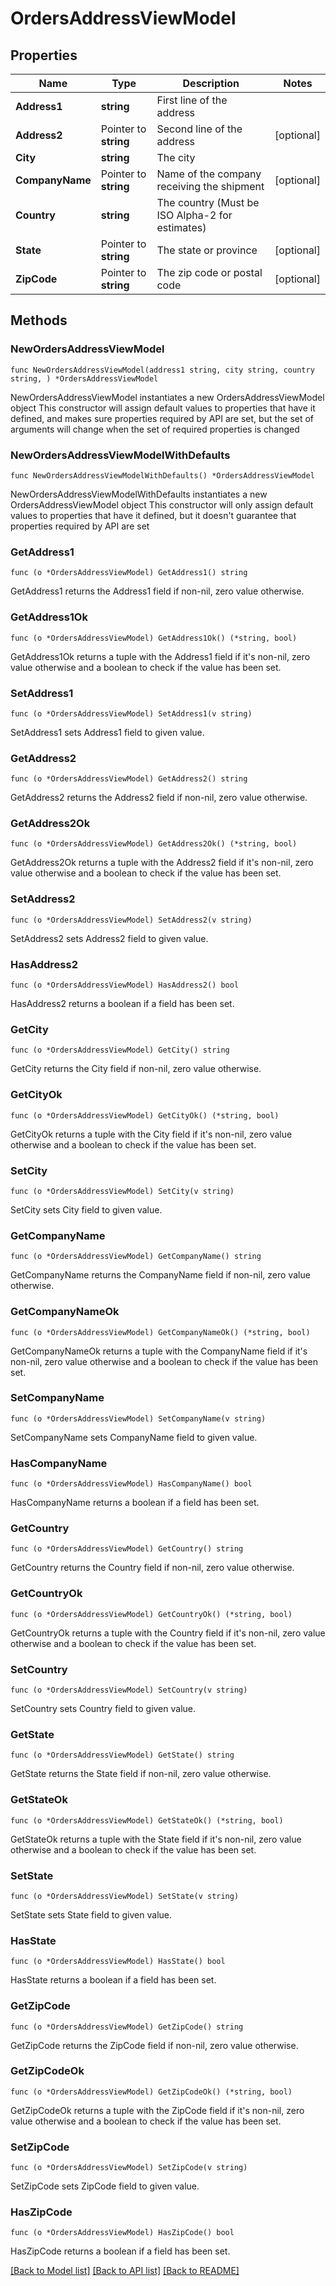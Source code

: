 # OrdersAddressViewModel

## Properties

Name | Type | Description | Notes
------------ | ------------- | ------------- | -------------
**Address1** | **string** | First line of the address | 
**Address2** | Pointer to **string** | Second line of the address | [optional] 
**City** | **string** | The city | 
**CompanyName** | Pointer to **string** | Name of the company receiving the shipment | [optional] 
**Country** | **string** | The country (Must be ISO Alpha-2 for estimates) | 
**State** | Pointer to **string** | The state or province | [optional] 
**ZipCode** | Pointer to **string** | The zip code or postal code | [optional] 

## Methods

### NewOrdersAddressViewModel

`func NewOrdersAddressViewModel(address1 string, city string, country string, ) *OrdersAddressViewModel`

NewOrdersAddressViewModel instantiates a new OrdersAddressViewModel object
This constructor will assign default values to properties that have it defined,
and makes sure properties required by API are set, but the set of arguments
will change when the set of required properties is changed

### NewOrdersAddressViewModelWithDefaults

`func NewOrdersAddressViewModelWithDefaults() *OrdersAddressViewModel`

NewOrdersAddressViewModelWithDefaults instantiates a new OrdersAddressViewModel object
This constructor will only assign default values to properties that have it defined,
but it doesn't guarantee that properties required by API are set

### GetAddress1

`func (o *OrdersAddressViewModel) GetAddress1() string`

GetAddress1 returns the Address1 field if non-nil, zero value otherwise.

### GetAddress1Ok

`func (o *OrdersAddressViewModel) GetAddress1Ok() (*string, bool)`

GetAddress1Ok returns a tuple with the Address1 field if it's non-nil, zero value otherwise
and a boolean to check if the value has been set.

### SetAddress1

`func (o *OrdersAddressViewModel) SetAddress1(v string)`

SetAddress1 sets Address1 field to given value.


### GetAddress2

`func (o *OrdersAddressViewModel) GetAddress2() string`

GetAddress2 returns the Address2 field if non-nil, zero value otherwise.

### GetAddress2Ok

`func (o *OrdersAddressViewModel) GetAddress2Ok() (*string, bool)`

GetAddress2Ok returns a tuple with the Address2 field if it's non-nil, zero value otherwise
and a boolean to check if the value has been set.

### SetAddress2

`func (o *OrdersAddressViewModel) SetAddress2(v string)`

SetAddress2 sets Address2 field to given value.

### HasAddress2

`func (o *OrdersAddressViewModel) HasAddress2() bool`

HasAddress2 returns a boolean if a field has been set.

### GetCity

`func (o *OrdersAddressViewModel) GetCity() string`

GetCity returns the City field if non-nil, zero value otherwise.

### GetCityOk

`func (o *OrdersAddressViewModel) GetCityOk() (*string, bool)`

GetCityOk returns a tuple with the City field if it's non-nil, zero value otherwise
and a boolean to check if the value has been set.

### SetCity

`func (o *OrdersAddressViewModel) SetCity(v string)`

SetCity sets City field to given value.


### GetCompanyName

`func (o *OrdersAddressViewModel) GetCompanyName() string`

GetCompanyName returns the CompanyName field if non-nil, zero value otherwise.

### GetCompanyNameOk

`func (o *OrdersAddressViewModel) GetCompanyNameOk() (*string, bool)`

GetCompanyNameOk returns a tuple with the CompanyName field if it's non-nil, zero value otherwise
and a boolean to check if the value has been set.

### SetCompanyName

`func (o *OrdersAddressViewModel) SetCompanyName(v string)`

SetCompanyName sets CompanyName field to given value.

### HasCompanyName

`func (o *OrdersAddressViewModel) HasCompanyName() bool`

HasCompanyName returns a boolean if a field has been set.

### GetCountry

`func (o *OrdersAddressViewModel) GetCountry() string`

GetCountry returns the Country field if non-nil, zero value otherwise.

### GetCountryOk

`func (o *OrdersAddressViewModel) GetCountryOk() (*string, bool)`

GetCountryOk returns a tuple with the Country field if it's non-nil, zero value otherwise
and a boolean to check if the value has been set.

### SetCountry

`func (o *OrdersAddressViewModel) SetCountry(v string)`

SetCountry sets Country field to given value.


### GetState

`func (o *OrdersAddressViewModel) GetState() string`

GetState returns the State field if non-nil, zero value otherwise.

### GetStateOk

`func (o *OrdersAddressViewModel) GetStateOk() (*string, bool)`

GetStateOk returns a tuple with the State field if it's non-nil, zero value otherwise
and a boolean to check if the value has been set.

### SetState

`func (o *OrdersAddressViewModel) SetState(v string)`

SetState sets State field to given value.

### HasState

`func (o *OrdersAddressViewModel) HasState() bool`

HasState returns a boolean if a field has been set.

### GetZipCode

`func (o *OrdersAddressViewModel) GetZipCode() string`

GetZipCode returns the ZipCode field if non-nil, zero value otherwise.

### GetZipCodeOk

`func (o *OrdersAddressViewModel) GetZipCodeOk() (*string, bool)`

GetZipCodeOk returns a tuple with the ZipCode field if it's non-nil, zero value otherwise
and a boolean to check if the value has been set.

### SetZipCode

`func (o *OrdersAddressViewModel) SetZipCode(v string)`

SetZipCode sets ZipCode field to given value.

### HasZipCode

`func (o *OrdersAddressViewModel) HasZipCode() bool`

HasZipCode returns a boolean if a field has been set.


[[Back to Model list]](../README.md#documentation-for-models) [[Back to API list]](../README.md#documentation-for-api-endpoints) [[Back to README]](../README.md)


